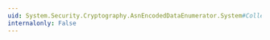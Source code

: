 ```yaml
---
uid: System.Security.Cryptography.AsnEncodedDataEnumerator.System#Collections#IEnumerator#Current
internalonly: False
---
```

